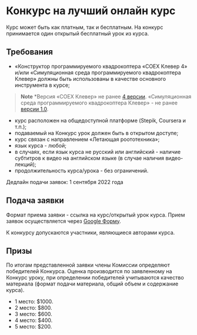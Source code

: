 # Конкурс на лучший онлайн курс
Курс может быть как платным, так и бесплатным. На конкурс принимается один открытый бесплатный урок из курса.
## Требования
* «Конструктор программируемого квадрокоптера «COEX Клевер 4» и/или «Симуляционная среда программируемого квадрокоптера Клевер» должны быть использованы в качестве основного инструмента в курсе; 
> **Note** *Версия «COEX Клевер» не ранее [4 версии](https://clover.coex.tech/ru/assemble_4.html). «Симуляционная среда программируемого квадрокоптера Клевер» - не ранее [версии 1.0](https://github.com/CopterExpress/clover_vm/releases/tag/v1.0). 
* курс расположен на общедоступной платформе (Stepik, Coursera и т.п.);
* подаваемый на Конкурс урок должен быть в открытом доступе;
* курс связан с направлением «Летающая роототехника»;
* язык курса - любой; 
* в случаях, если язык курса не русский или английский - наличие субтитров к видео на английском языке (в случае наличия видео-лекций);
* продолжительность курса/урока  - без  ограничений.

Дедлайн подачи заявок: 1 сентября 2022 года

## Подача заявки
Формат приема заявки - ссылка на курс/открытый урок курса. Прием заявок осуществляется через [Google Форму](https://docs.google.com/forms/d/e/1FAIpQLSdf2Q68X4hPnFE9f3EP95AxPNnzHKqIsFHtTRT6EBKiH93wzg/viewform). 

К конкурсу допускаются участники, являющиеся авторами курса.

## Призы
По итогам представленной заявки члены Комиссии определяют победителей Конкурса. Оценка производится по заявленному на Конкурс уроку, при определении победителей  учитываются качество материала (формат подачи материала, общий объем и содержание курса).

- 1 место: $1000.
- 2 место: $800.
- 3 место: $600.
- 4 место: $400. 
- 5 место: $200. 

